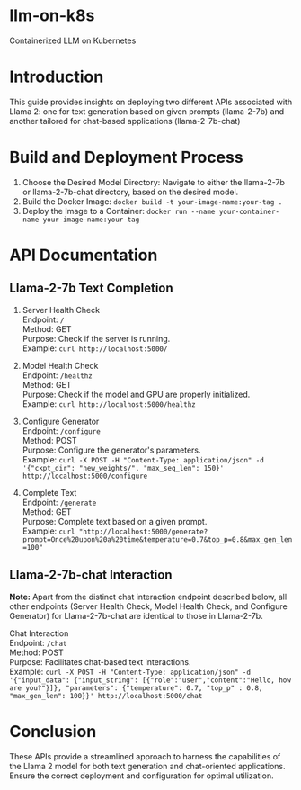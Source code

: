 # llm-on-k8s
Containerized LLM on Kubernetes

# Introduction
This guide provides insights on deploying two different APIs associated with Llama 2: one for text generation based on given prompts (llama-2-7b) and another tailored for chat-based applications (llama-2-7b-chat)

# Build and Deployment Process
1. Choose the Desired Model Directory: Navigate to either the llama-2-7b or llama-2-7b-chat directory, based on the desired model.
2. Build the Docker Image: ```docker build -t your-image-name:your-tag .```
3. Deploy the Image to a Container: ```docker run --name your-container-name your-image-name:your-tag```


# API Documentation

## Llama-2-7b Text Completion 
1. Server Health Check <br>
Endpoint: ```/``` <br>
Method: GET <br>
Purpose: Check if the server is running. <br>
Example: ```curl http://localhost:5000/```

2. Model Health Check <br>
Endpoint: ```/healthz``` <br>
Method: GET <br>
Purpose: Check if the model and GPU are properly initialized. <br>
Example: ```curl http://localhost:5000/healthz```

3. Configure Generator <br>
Endpoint: ```/configure``` <br>
Method: POST <br>
Purpose: Configure the generator's parameters. <br>
Example: ```curl -X POST -H "Content-Type: application/json" -d '{"ckpt_dir": "new_weights/", "max_seq_len": 150}' http://localhost:5000/configure```

4. Complete Text <br>
Endpoint: ```/generate``` <br>
Method: GET <br>
Purpose: Complete text based on a given prompt. <br>
Example: ```curl "http://localhost:5000/generate?prompt=Once%20upon%20a%20time&temperature=0.7&top_p=0.8&max_gen_len=100"```

## Llama-2-7b-chat Interaction
**Note:** Apart from the distinct chat interaction endpoint described below, all other endpoints (Server Health Check, Model Health Check, and Configure Generator) for Llama-2-7b-chat are identical to those in Llama-2-7b.

Chat Interaction <br>
Endpoint: ```/chat``` <br>
Method: POST <br>
Purpose: Facilitates chat-based text interactions. <br>
Example:
```curl -X POST -H "Content-Type: application/json" -d '{"input_data": {"input_string": [{"role":"user","content":"Hello, how are you?"}]}, "parameters": {"temperature": 0.7, "top_p" : 0.8, "max_gen_len": 100}}' http://localhost:5000/chat```

# Conclusion
These APIs provide a streamlined approach to harness the capabilities of the Llama 2 model for both text generation and chat-oriented applications. Ensure the correct deployment and configuration for optimal utilization.



